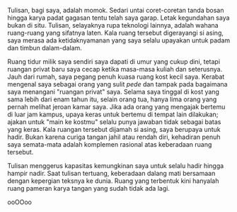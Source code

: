 Tulisan, bagi saya, adalah momok. Sedari untai coret-coretan tanda bosan hingga karya padat gagasan tentu telah saya garap. Letak kegundahan saya bukan di situ. Tulisan, selayaknya rupa teknologi lainnya, adalah wahana ruang-ruang yang sifatnya laten. Kala ruang tersebut digerayangi si asing, saya merasa ada ketidaknyamanan yang saya selalu upayakan untuk padam dan timbun dalam-dalam.

Ruang tidur milik saya sendiri saya dapati di umur yang cukup dini, tetapi ruangan privat baru saya cecap ketika masa-masa kuliah dan seterusnya. Jauh dari rumah, saya pegang penuh kuasa ruang kost kecil saya. Kerabat mengenal saya sebagai orang yang sulit *pede* dan tampak pada bagaimana saya menangani "ruangan privat" saya. Selama saya tinggal di kost yang sama lebih dari enam tahun itu, selain orang tua, hanya lima orang yang pernah melihat jeroan kamar saya. Jika ada orang yang mengajak bertemu di luar jam kampus, upaya keras untuk bertemu di tempat lain dilakukan; ajakan untuk "main ke kostmu" selalu punya jawaban tidak sebagai batas yang keras. Kala ruangan tersebut dijamah si asing, saya berupaya untuk hadir. Bukan karena curiga tangan jahil atau rendah diri, kehadiran penuh saya semata-mata adalah komplemen rasional atas keberadaan ruang tersebut.

Tulisan menggerus kapasitas kemungkinan saya untuk selalu hadir hingga hampir nadir. Saat tulisan tertuang, keberadaan dalang mati bersamaan dengan kepergian teksnya ke dunia. Ruang yang terbentuk kini hanyalah ruang pameran karya tangan yang sudah tidak ada lagi.

ooOOoo



